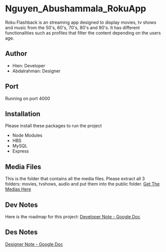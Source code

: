 # Nguyen_Abushammala_RokuApp

Roku Flashback is an streaming app designed to display movies, tv shows and music from the 50's, 60's, 70's, 80's and 90's. It has different functionalities such as profiles that filter the content depending on the users age.

## Author

- Hien: Developer
- Abdalrahman: Designer

## Port

Running on port 4000

## Installation
Please install these packages to run the project
- Node Modules 
- HBS
- MySQL
- Express

## Media Files
This is the folder that contains all the media files. Please extract all 3 folders: movies, tvshows, audio and put them into the public folder.
[Get The Medias Here](https://drive.google.com/drive/folders/1s5QWSCZses8kXj8V5-ubtPvEqwgydUZb?usp=sharing)

## Dev Notes
Here is the roadmap for this project:
[Developer Note - Google Doc](https://docs.google.com/document/d/1oekK48vE3wDM-P5bCPLVEY_z-24lV-mxbX_fwF_90NQ/edit?usp=sharing)

## Des Notes
[Designer Note - Google Doc](https://docs.google.com/document/d/1R5b7_w3MiHAuMEkBoRvKxtx9iVO1UiUysOlxoLwK8ZI/edit?usp=sharing)

